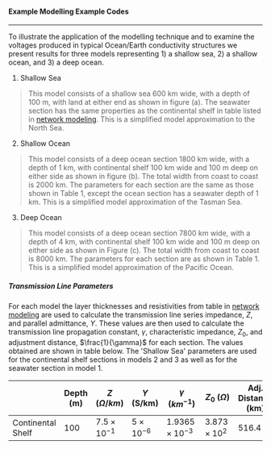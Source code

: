 <!-- 
Author(s): Shibaji Chakraborty, Xueling Shi

Disclaimer:
SCUBAS is under the MIT license found in the root directory LICENSE.md 
Everyone is permitted to copy and distribute verbatim copies of this license 
document.

This version of the MIT Public License incorporates the terms
and conditions of MIT General Public License.
-->
#### Example Modelling Example Codes
---
To illustrate the application of the modelling technique and to examine the voltages produced in typical Ocean/Earth conductivity structures we present results for three models representing 1) a shallow sea, 2) a shallow ocean, and 3) a deep ocean.

1. Shallow Sea
> This model consists of a shallow sea 600 km wide, with a depth of 100 m, with land at either end  as shown in figure (a). The seawater section has the same properties as the continental shelf in table listed in [network modeling](netmodel.md). This is a simplified model approximation to the North Sea.

2. Shallow Ocean
> This model consists of a deep ocean section 1800 km wide, with a depth of 1 km, with continental shelf 100 km wide and 100 m deep on either side as shown in figure (b). The total width from coast to coast is 2000 km. The parameters for each section are the same as those shown in Table 1, except the ocean section has a seawater depth of 1 km. This is a simplified model approximation of the Tasman Sea.

3. Deep Ocean
> This model consists of a deep ocean section 7800 km wide, with a depth of 4 km, with continental shelf 100 km wide and 100 m deep on either side as shown in Figure (c). The total width from coast to coast is 8000 km. The parameters for each section are as shown in Table 1. This is a simplified model approximation of the Pacific Ocean.

##### Transmission Line Parameters 
For each model the layer thicknesses and resistivities from table in [network modeling](netmodel.md) are used to calculate the transmission line series impedance, $Z$, and parallel admittance, $Y$. These values are then used to calculate the transmission line propagation constant, $\gamma$, characteristic impedance, $Z_0$, and adjustment distance, $\frac{1}{\gamma}$ for each section. The values obtained are shown in table below. The 'Shallow Sea' parameters are used for the continental shelf sections in models 2 and 3 as well as for the seawater section in model 1.

|                    | Depth (m) | $Z$ ($\Omega/km$) | $Y$ (S/km) | $\gamma$ ($km^{-1}$) | $Z_0$ ($\Omega$) | Adj. Distance (km) |
| ------------------ | --------- | ----------------- | ---------- | -------------------- | ---------------- | ------------------ |
| Continental Shelf  | 100       | $7.5\times 10^{-1}$ | $5\times 10^{-6}$ | $1.9365\times 10^{-3}$ | $3.873\times 10^{2}$ | 516.4 |